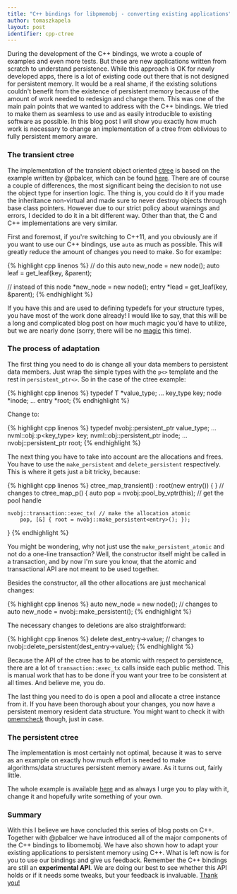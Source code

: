 ```yaml
---
title: "C++ bindings for libpmemobj - converting existing applications"
author: tomaszkapela
layout: post
identifier: cpp-ctree
---
```


During the development of the C++ bindings, we wrote a couple of examples and
even more tests. But these are new applications written from scratch to
understand persistence. While this approach is OK for newly developed apps,
there is a lot of existing code out there that is not designed for persistent
memory. It would be a real shame, if the existing solutions couldn't benefit
from the existence of persistent memory because of the amount of work needed
to redesign and change them. This was one of the main pain points that we wanted
to address with the C++ bindings. We tried to make them as seamless to use and
as easily introducible to existing software as possible. In this blog post I
will show you exactly how much work is necessary to change an implementation
of a ctree from oblivious to fully persistent memory aware.

### The transient ctree

The implementation of the transient object oriented [ctree][27f95bc8] is based
on the example written by @pbalcer, which can be found [here][2ee5f9a5]. There
are of course a couple of differences, the most significant being the decision
to not use the object type for insertion logic. The thing is, you could do it
if you made the inheritance non-virtual and made sure to never destroy objects
through base class pointers. However due to our strict policy about warnings
and errors, I decided to do it in a bit different way. Other than that, the
C and C++ implementations are very similar.

First and foremost, if you're switching to C++11, and you obviously are if you
want to use our C++ bindings, use `auto` as much as possible. This will greatly
reduce the amount of changes you need to make. So for examlpe:

{% highlight cpp linenos %}
// do this
auto new_node = new node();
auto leaf = get_leaf(key, &parent);

// instead of this
node *new_node = new node();
entry *lead = get_leaf(key, &parent);
{% endhighlight %}

If you have this and are used to defining typedefs for your structure types, you
have most of the work done already! I would like to say, that this will be a
long and complicated blog post on how much magic you'd have to utilize, but we
are nearly done (sorry, there will be no [magic][b60cbeed] this time).

### The process of adaptation

The first thing you need to do is change all your data members to persistent
data members. Just wrap the simple types with the `p<>` template and the rest in
`persistent_ptr<>`. So in the case of the ctree example:

{% highlight cpp linenos %}
typedef T *value_type;
...
key_type key;
node *inode;
...
entry *root;
{% endhighlight %}

Change to:

{% highlight cpp linenos %}
typedef nvobj::persistent_ptr<T> value_type;
...
nvml::obj::p<key_type> key;
nvml::obj::persistent_ptr<node> inode;
...
nvobj::persistent_ptr<entry> root;
{% endhighlight %}

The next thing you have to take into account are the allocations and frees. You
have to use the `make_persistent` and `delete_persistent` respectively. This is
where it gets just a bit tricky, because:

{% highlight cpp linenos %}
ctree_map_transient() : root(new entry())
{
}
// changes to
ctree_map_p()
{
	auto pop = nvobj::pool_by_vptr(this); // get the pool handle

	nvobj::transaction::exec_tx( // make the allocation atomic
		pop, [&] { root = nvobj::make_persistent<entry>(); });
}
{% endhighlight %}

You might be wondering, why not just use the `make_persistent_atomic` and not do
a one-line transaction? Well, the constructor itself might be called in a
transaction, and by now I'm sure you know, that the atomic and transactional API
are not meant to be used together.

Besides the constructor, all the other allocations are just mechanical changes:

{% highlight cpp linenos %}
auto new_node = new node();
// changes to
auto new_node = nvobj::make_persistent<node>();
{% endhighlight %}

The necessary changes to deletions are also straightforward:

{% highlight cpp linenos %}
delete dest_entry->value;
// changes to
nvobj::delete_persistent<T>(dest_entry->value);
{% endhighlight %}

Because the API of the ctree has to be atomic with respect to persistence, there
are a lot of `transaction::exec_tx` calls inside each public method. This is
manual work that has to be done if you want your tree to be consistent at all
times. And believe me, you do.

The last thing you need to do is open a pool and allocate a ctree instance from
it. If you have been thorough about your changes, you now have a persistent
memory resident data structure. You might want to check it with
[pmemcheck][033d3abb] though, just in case.


### The persistent ctree

The implementation is most certainly not optimal, because it was to serve as
an example on exactly how much effort is needed to make algorithms/data
structures persistent memory aware. As it turns out, fairly little.

The whole example is available [here][c14a5bbd] and as always I urge you to
play with it, change it and hopefully write something of your own.

### Summary

With this I believe we have concluded this series of blog posts on C++. Together
with @pbalcer we have introduced all of the major components of the C++ bindings
to libomemobj. We have also shown how to adapt your existing applications to
persistent memory using C++. What is left now is for you to use our bindings and
give us feedback. Remember the C++ bindings are still an **experimental API**.
We are doing our best to see whether this API holds or if it needs some tweaks,
but your feedback is invaluable. [Thank you!][ecfe85f3]

[27f95bc8]: https://github.com/pmem/nvml/blob/master/src/examples/libpmemobj/cpp_map/ctree_map_transient.hpp "transient ctree"
[2ee5f9a5]: https://github.com/pmem/nvml/blob/master/src/examples/libpmemobj/tree_map/ctree_map.c "C ctree"
[b60cbeed]: http://giphy.com/gifs/rainbow-unicorn-highway-G0nTMRctvIp4Q "unicorns and rainbows"
[033d3abb]: https://github.com/pmem/valgrind "pmemcheck"
[c14a5bbd]: https://github.com/pmem/nvml/tree/master/src/examples/libpmemobj/cpp_map "ctree examples"
[ecfe85f3]: http://giphy.com/gifs/end-looney-tunes-thats-all-folks-jYAGkoghdmD9S "That's all folks!"
